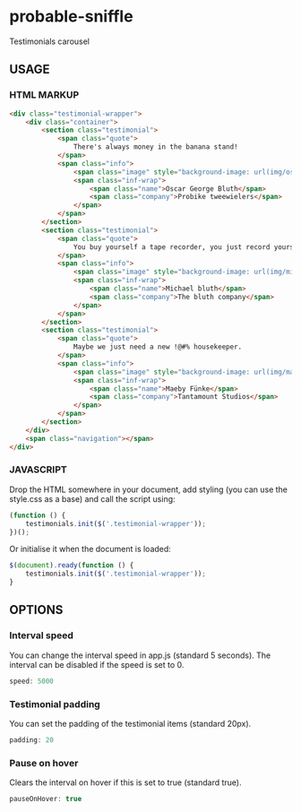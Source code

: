 # probable-sniffle
Testimonials carousel

## USAGE 

### HTML MARKUP

```html
<div class="testimonial-wrapper">
    <div class="container">
        <section class="testimonial">
            <span class="quote">
                There's always money in the banana stand!
            </span>
            <span class="info">
                <span class="image" style="background-image: url(img/oscar.jpg)"></span>
                <span class="inf-wrap">
                    <span class="name">Oscar George Bluth</span> 
                    <span class="company">Probike tweewielers</span>
                </span>
            </span>
        </section>
        <section class="testimonial">
            <span class="quote">
                You buy yourself a tape recorder, you just record yourself for a whole day. I think you’re going to be surprised at some of your phrasing.
            </span>
            <span class="info">
                <span class="image" style="background-image: url(img/michael.jpg)"></span>
                <span class="inf-wrap">
                    <span class="name">Michael bluth</span> 
                    <span class="company">The bluth company</span>
                </span>
            </span>
        </section>
        <section class="testimonial">
            <span class="quote">
                Maybe we just need a new !@#% housekeeper.
            </span>
            <span class="info">
                <span class="image" style="background-image: url(img/maeby.jpg)"></span>
                <span class="inf-wrap">
                    <span class="name">Maeby Fünke</span> 
                    <span class="company">Tantamount Studios</span>
                </span>
            </span>
        </section>
    </div>
    <span class="navigation"></span>
</div>
```

### JAVASCRIPT

Drop the HTML somewhere in your document, add styling (you can use the style.css as a base) and call the script using:

```js
(function () {
    testimonials.init($('.testimonial-wrapper'));
})();
```

Or initialise it when the document is loaded:

```js
$(document).ready(function () {
    testimonials.init($('.testimonial-wrapper'));
}
```

## OPTIONS

### Interval speed

You can change the interval speed in app.js (standard 5 seconds). 
The interval can be disabled if the speed is set to 0.

```js
speed: 5000
```

### Testimonial padding

You can set the padding of the testimonial items (standard 20px).

```js
padding: 20
```

### Pause on hover

Clears the interval on hover if this is set to true (standard true).

```js
pauseOnHover: true
```
